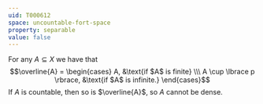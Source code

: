 ```yaml
---
uid: T000612
space: uncountable-fort-space
property: separable
value: false
---
```

For any $A \subseteq X$ we have that $$\overline{A} = \begin{cases}
A, &\text{if $A$ is finite} \\\
A \cup \lbrace p \rbrace, &\text{if $A$ is infinite.}
\end{cases}$$
If $A$ is countable, then so is $\overline{A}$, so $A$ cannot be dense.

